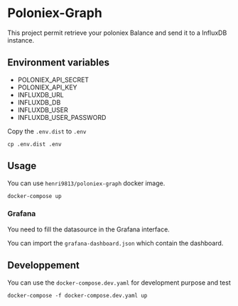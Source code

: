 # Poloniex-Graph

This project permit retrieve your poloniex Balance and send it to a InfluxDB instance.

## Environment variables

- POLONIEX_API_SECRET
- POLONIEX_API_KEY
- INFLUXDB_URL
- INFLUXDB_DB
- INFLUXDB_USER
- INFLUXDB_USER_PASSWORD

Copy the `.env.dist` to `.env`

```
cp .env.dist .env
```

## Usage

You can use `henri9813/poloniex-graph` docker image.

```
docker-compose up
```

### Grafana

You need to fill the datasource in the Grafana interface.

You can import the `grafana-dashboard.json` which contain the dashboard.

## Developpement

You can use the `docker-compose.dev.yaml` for development purpose and test

```
docker-compose -f docker-compose.dev.yaml up
```
